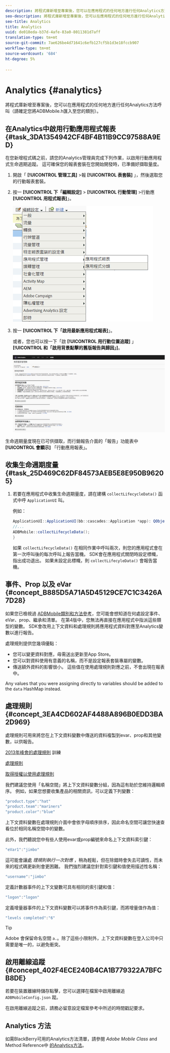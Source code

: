 ```yaml
---
description: 將程式庫新增至專案後，您可以在應用程式的任何地方進行任何Analytics方法呼叫（請確定您將ADBMobile.h匯入至您的類別）。
seo-description: 將程式庫新增至專案後，您可以在應用程式的任何地方進行任何Analytics方法呼叫（請確定您將ADBMobile.h匯入至您的類別）。
seo-title: Analytics
title: Analytics
uuid: de018eda-b37d-4afe-83a0-8011381d7aff
translation-type: tm+mt
source-git-commit: 7ae626be4d71641c6efb127cf5b1d3e18fccb907
workflow-type: tm+mt
source-wordcount: '684'
ht-degree: 5%

---
```



# Analytics {#analytics}

將程式庫新增至專案後，您可以在應用程式的任何地方進行任何Analytics方法呼叫（請確定您將ADBMobile.h匯入至您的類別）。

## 在Analytics中啟用行動應用程式報表 {#task_3DA1354942CF4BF4B11B9CC97588A9ED}

在您新增程式碼之前，請您的Analytics管理員完成下列作業，以啟用行動應用程式生命週期追蹤。 這可確保您的報表套裝在您開始開發時，已準備好擷取量度。


1. 開啟「 **[!UICONTROL 管理工具]** >報 **[!UICONTROL 表套裝]** 」，然後選取您的行動報表套裝。
1. 按一 **[!UICONTROL 下「編輯設定]** > **[!UICONTROL 行動管理]** >行動應 **[!UICONTROL 用程式報表]**」。

   ![](assets/mobile-settings.png)

1. 按一 **[!UICONTROL 下「啟用最新應用程式報表]**」。

   或者，您也可以按一下「啟 **[!UICONTROL 用行動位置追蹤]** 」 **[!UICONTROL 和「啟用背景點擊的舊版報告與歸因」]**。

   ![](assets/enable-lifecycle.png)

生命週期量度現在已可供擷取，而行銷報告介面的「報告」功能表中 **[!UICONTROL 會顯示]** 「行動應用報表」。

## 收集生命週期度量 {#task_25D469C62DF84573AEB5E8E950B96205}

1. 若要在應用程式中收集生命週期量度，請在建構 `collectLifecycleData()` 函式中呼 `ApplicationUI` 叫。

   例如：

   ```java
   ApplicationUI::ApplicationUI(bb::cascades::Application *app): QObject(app) { 
   //... 
   ADBMobile::collectLifecycleData(); 
   } 
   ```

   如果 `collectLifecycleData()` 在相同作業中呼叫兩次，則您的應用程式會在第一次呼叫後的每次呼叫上報告當機。 SDK會在應用程式關閉時設定標幟，指出成功退出。 如果未設定此標幟，則 `collectLifecyleData()` 會報告當機。

## 事件、Prop 以及 eVar {#concept_B885D5A71A5D45129CE7C1C3426A7D28}


如果您已檢視過 [ADBMobile類別和方法參考](/help/blackberry/methods.md)，您可能會想知道在何處設定事件、eVar、prop、繼承和清單。 在第4版中，您無法再直接在應用程式中指派這些類型的變數。 SDK會改用上下文資料和處理規則將應用程式資料對應至Analytics變數以進行報告。

處理規則提供您幾項優點：

* 您可以變更資料對應，毋需送出更新至App Store。
* 您可以對資料使用有意義的名稱，而不是設定報表套裝專屬的變數。
* 傳送額外資料的影響很小。 這些值在使用處理規則對應之前，不會出現在報表中。

Any values that you were assigning directly to variables should be added to the `data` HashMap instead.

## 處理規則 {#concept_3EA4CD602AF4488A896B0EDD3BA2D969}

處理規則可用來將您在上下文資料變數中傳送的資料複製到evar、prop和其他變數，以供報告。

[2013年峰會的處理規則](https://tv.adobe.com/embed/1181/16506/) 訓練

[處理規則](https://docs.adobe.com/content/help/zh-Hant/analytics/admin/admin-tools/processing-rules/processing-rules.html)

[取得授權以使用處理規則](https://helpx.adobe.com/analytics/kb/processing-rules-authorization.html)

我們建議您使用「名稱空間」將上下文資料變數分組，因為這有助於您維持邏輯順序。 例如，如果您想要收集產品的相關資訊，可以定義下列變數：

```js
"product.type":"hat" 
"product.team":"mariners" 
"product.color":"blue"
```

上下文資料變數在處理規則介面中會依字母順序排序，因此命名空間可讓您快速查看位於相同名稱空間中的變數。

此外，我們聽說您中有些人使用evar或prop編號來命名上下文資料索引鍵：

```js
"eVar1":"jimbo"
```

這可能會讓處 *理規則執行一次對應* ，稍為輕鬆，但在除錯時會失去可讀性，而未來的程式碼更新則會更困難。 我們強烈建議您針對索引鍵和值使用描述性名稱：

```js
"username":"jimbo"
```

定義計數器事件的上下文變數可具有相同的索引鍵和值：

```js
"logon":"logon"
```

定義增量器事件的上下文資料變數可以將事件作為索引鍵，而將增量值作為值：

```js
"levels completed":"6"
```

>[!TIP]
>
>Adobe 會保留命名空間 `a.`。除了這些小限制外，上下文資料變數在登入公司中只需要是唯一的，以避免衝突。

## 啟用離線追蹤 {#concept_402F4ECE240B4CA1B779322A7BFCB8DE}

若要在裝置離線時儲存點擊，您可以選擇在檔案中啟用離線追 `ADBMobileConfig.json` 蹤。

在啟用離線追蹤之前，請務必留意設定檔案參考中所述的時間戳記要求。

## Analytics 方法 

如需BlackBerry可用的Analytics方法清單，請參閱 *Adobe Mobile Class* and Method Reference中 [的Analytics方法](/help/blackberry/methods.md)。